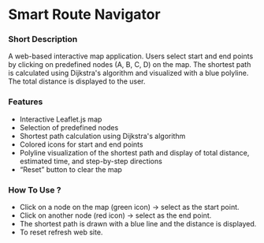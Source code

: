 # **Smart Route Navigator**
### **Short Description**
A web-based interactive map application. Users select start and end points by clicking on predefined nodes (A, B, C, D) on the map. The shortest path is calculated using Dijkstra's algorithm and visualized with a blue polyline. The total distance is displayed to the user.

### Features
- Interactive Leaflet.js map
- Selection of predefined nodes 
- Shortest path calculation using Dijkstra's algorithm
- Colored icons for start and end points
- Polyline visualization of the shortest path and display of total distance, estimated time, and step-by-step directions
- “Reset” button to clear the map

### How To Use ?
- Click on a node on the map (green icon) → select as the start point.
- Click on another node (red icon) → select as the end point.
- The shortest path is drawn with a blue line and the distance is displayed.
- To reset refresh web site.